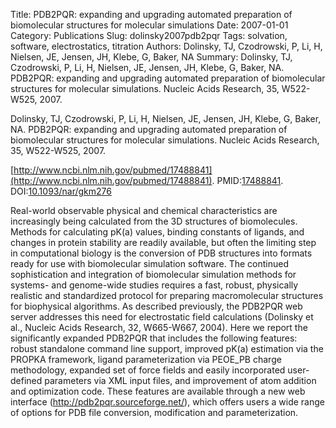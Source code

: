 Title: PDB2PQR: expanding and upgrading automated preparation of biomolecular structures for molecular simulations
Date: 2007-01-01
Category: Publications
Slug: dolinsky2007pdb2pqr
Tags: solvation, software, electrostatics, titration
Authors: Dolinsky, TJ, Czodrowski, P, Li, H, Nielsen, JE, Jensen, JH, Klebe, G, Baker, NA
Summary: Dolinsky, TJ, Czodrowski, P, Li, H, Nielsen, JE, Jensen, JH, Klebe, G, Baker, NA. PDB2PQR: expanding and upgrading automated preparation of biomolecular structures for molecular simulations. Nucleic Acids Research, 35, W522-W525, 2007. 

Dolinsky, TJ, Czodrowski, P, Li, H, Nielsen, JE, Jensen, JH, Klebe, G, Baker, NA. PDB2PQR: expanding and upgrading automated preparation of biomolecular structures for molecular simulations. Nucleic Acids Research, 35, W522-W525, 2007. 

[http://www.ncbi.nlm.nih.gov/pubmed/17488841](http://www.ncbi.nlm.nih.gov/pubmed/17488841). PMID:[17488841](http://www.ncbi.nlm.nih.gov/pubmed/17488841). DOI:[10.1093/nar/gkm276](http://dx.doi.org/10.1093/nar/gkm276)

Real-world observable physical and chemical characteristics are increasingly being calculated from the 3D structures of biomolecules. Methods for calculating pK(a) values, binding constants of ligands, and changes in protein stability are readily available, but often the limiting step in computational biology is the conversion of PDB structures into formats ready for use with biomolecular simulation software. The continued sophistication and integration of biomolecular simulation methods for systems- and genome-wide studies requires a fast, robust, physically realistic and standardized protocol for preparing macromolecular structures for biophysical algorithms. As described previously, the PDB2PQR web server addresses this need for electrostatic field calculations (Dolinsky et al., Nucleic Acids Research, 32, W665-W667, 2004). Here we report the significantly expanded PDB2PQR that includes the following features: robust standalone command line support, improved pK(a) estimation via the PROPKA framework, ligand parameterization via PEOE_PB charge methodology, expanded set of force fields and easily incorporated user-defined parameters via XML input files, and improvement of atom addition and optimization code. These features are available through a new web interface (http://pdb2pqr.sourceforge.net/), which offers users a wide range of options for PDB file conversion, modification and parameterization.
